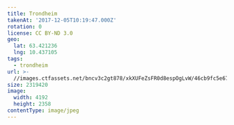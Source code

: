 ```yaml
---
title: Trondheim
takenAt: '2017-12-05T10:19:47.000Z'
rotation: 0
license: CC BY-ND 3.0
geo:
  lat: 63.421236
  lng: 10.437105
tags:
  - trondheim
url: >-
  //images.ctfassets.net/bncv3c2gt878/xkXUFeZsFR0d8espOgLvW/46cb9fc5e6747030b4895b9afb902605/trondheim_27091348279_o
size: 2319420
image:
  width: 4192
  height: 2358
contentType: image/jpeg
---
```


